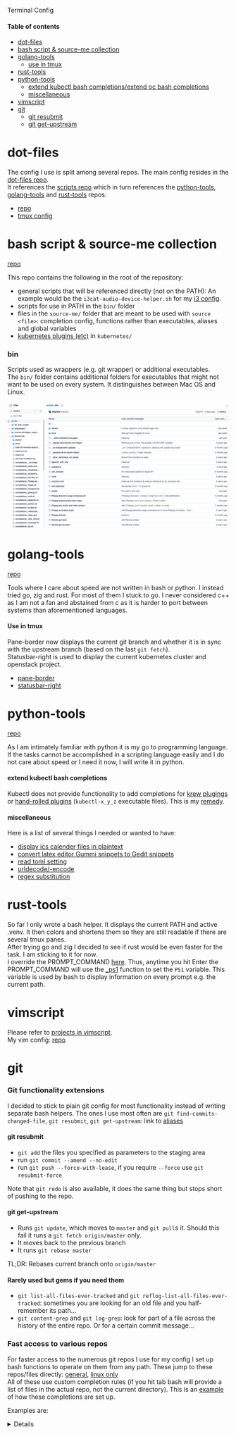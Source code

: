 Terminal Config

#### Table of contents

- [dot-files](#dot-files)
- [bash script & source-me collection](#bash-script--source-me-collection)
- [golang-tools](#golang-tools)
    - [use in tmux](#use-in-tmux)
- [rust-tools](#rust-tools)
- [python-tools](#python-tools)
    - [extend kubectl bash completions/extend oc bash completions](#extend-kubectl-bash-completions)
    - [miscellaneous](#miscellaneous)
- [vimscript](#vimscript)
- [git](#git)
    - [git resubmit](#git-resubmit)
    - [git get-upstream](#git-get-upstream)

# dot-files

The config I use is split among several repos.
The main config resides in the [dot-files repo](https://github.com/diepfote/dot-files).  
It references the [scripts repo](#bash-script--source-me-collection) which in
turn references the [python-tools](#python-tools), [golang-tools](#golang-tools)
and [rust-tools](#rust-tools) repos.

* [repo](https://github.com/diepfote/dot-files)
* [tmux config](https://github.com/diepfote/dot-files/blob/aed558943e888cc6b32eacdb9f64ca687f358869/.tmux.conf)

# bash script & source-me collection

[repo](https://github.com/diepfote/scripts)

This repo contains the following in the root of the repository:

* general scripts that will be referenced directly (not on the PATH): An example would be the `i3cat-audio-device-helper.sh` for my [i3 config](../tiling-window-managers/index.html#statusbar-config).
* scripts for use in PATH in the `bin/` folder
* files in the `source-me/` folder that are meant to be used with `source <file>`:  completion config, functions rather than executables, aliases and global variables
* [kubernetes plugins (etc)](https://github.com/diepfote/scripts/tree/852787d5968e0c3b58826fd855e30635729d473b/kubernetes) in `kubernetes/`

### bin

Scripts used as wrappers (e.g. git wrapper) or additional executables.  
The `bin/` folder contains additional folders for
executables that might not want to be used on every system.
It distinguishes between Mac OS and Linux.

<img src="./script-examples.png" width="600" />

# golang-tools

[repo](https://github.com/diepfote/golang-tools)

Tools where I care about speed are not written in bash or python.
I instead tried go, zig and rust. For most of them I stuck to go.
I never considered c++ as I am not a fan and abstained from c as it
is harder to port between systems than aforementioned languages.

#### Use in tmux

Pane-border now displays the current git branch and whether it is in sync with the upstream branch (based on the last `git fetch`).  
Statusbar-right is used to display the current kubernetes cluster and openstack project.

* [pane-border](https://github.com/diepfote/dot-files/blob/aed558943e888cc6b32eacdb9f64ca687f358869/.tmux.conf#L51)
* [statusbar-right](https://github.com/diepfote/dot-files/blob/aed558943e888cc6b32eacdb9f64ca687f358869/.tmux.conf#L44)

# python-tools

[repo](https://github.com/diepfote/python-tools)

As I am intimately familiar with python it is my go to programming language.
If the tasks cannot be accomplished in a scripting language easily and I
do not care about speed or I need it now, I will write it in python.

#### extend kubectl bash completions

Kubectl does not provide functionality to add completions for
[krew plugings](https://krew.sigs.k8s.io/plugins/) or [hand-rolled plugins](https://github.com/diepfote/scripts/tree/852787d5968e0c3b58826fd855e30635729d473b/kubernetes/bin) (`kubectl-x_y_z` executable files). 
This is my [remedy](./kubectl-bash-completion-patching/index.html).

#### miscellaneous

Here is a list of several things I needed or wanted to have: 

* [display ics calender files in plaintext](https://github.com/diepfote/python-tools/blob/2fef3537b26f8ce2b3019797460f5debbe9e17c4/show-ics.py)
* [convert latex editor Gummi snippets to Gedit snippets](https://github.com/diepfote/python-tools/blob/2fef3537b26f8ce2b3019797460f5debbe9e17c4/convert_gummi_snippets_to_gedit_snippets.py)
* [read toml setting](https://github.com/diepfote/python-tools/blob/f8a4e088de5e0b4b1694229f0162015adc9259a9/read_toml_setting.py)
* [urldecode/-encode](https://github.com/diepfote/python-tools/blob/5a79fd259c11ba860891b499a920e88b0fdda235/urlquoting.py)
* [regex substitution](https://github.com/diepfote/python-tools/blob/9c13477200e1db17c8768a328e2699437baf856f/regex-substitute.py)

# rust-tools

So far I only wrote a bash helper. It displays the current PATH and active .venv.
It then colors and shortens them so they are still readable if there are several tmux panes.  
After trying go and zig I decided to see if rust would be even faster for the task.
I am sticking to it for now.  
I override the PROMPT_COMMAND [here](https://github.com/diepfote/scripts/blob/32000c108f5a6498b1c721151dee667adf078092/source-me/prompt.sh#L30).
Thus, anytime you hit Enter the PROMPT_COMMAND will use the [_ps1](https://github.com/diepfote/scripts/blob/32000c108f5a6498b1c721151dee667adf078092/source-me/prompt.sh#L30) function to set the `PS1` variable.
This variable is used by bash to display information on every prompt e.g. the current path.

# vimscript

Please refer to [projects in vimscript](../projects/index.html#vimscript).  
My vim config: [repo](https://github.com/diepfote/.vim)

# git

### Git functionality extensions

I decided to stick to plain git config for most functionality instead of writing separate bash helpers.
The ones I use most often are `git find-commits-changed-file`, `git resubmit`, `git get-upstream`: link to [aliases](https://github.com/diepfote/dot-files/blob/a2e4b1cc6bfe470d1c75760cb59665fec2b5c1ca/.gitconfig#L13)  

#### git resubmit

* `git add` the files you specified as parameters to the staging area
* run `git commit --amend --no-edit`
* run `git push --force-with-lease`, if you require `--force` use `git resubmit-force`

Note that `git redo` is also available, it does the same thing but stops short of pushing to the repo.

#### git get-upstream

* Runs `git update`, which moves to `master` and `git pull`s it. Should this fail it runs a `git fetch origin/master` only.
* It moves back to the previous branch
* It runs `git rebase master`

TL;DR: Rebases current branch onto `origin/master`

#### Rarely used but gems if you need them

* `git list-all-files-ever-tracked` and `git reflog-list-all-files-ever-tracked`: sometimes you are looking for an old file and you half-remember its path...
* `git content-grep` and `git log-grep`: look for part of a file across the history of the entire repo. Or for a certain commit message...


### Fast access to various repos

For faster access to the numerous git repos I use for my config I set up bash functions to operate on them from any path. 
These jump to these repos/files directly: [general](https://github.com/diepfote/scripts/blob/3ac0081bbf178b4f9e630513e51c87bd8eee7527/source-me/posix-compliant-shells.sh#L589), [linux only](https://github.com/diepfote/scripts/blob/703963f7ace80a5b61e182b09cb0884e547be436/source-me/linux/posix-compliant-shells.sh#L179)  
All of these use custom completion rules 
(if you hit tab bash will provide a list of files
in the actual repo, not the current directory).
This is an [example](https://github.com/diepfote/scripts/blob/32000c108f5a6498b1c721151dee667adf078092/source-me/completions_golang.sh)
of how these completions are set up.

Examples are:

<p><details>

```text
edit-script
log-script
commit-script
reset-script
diff-script
status-script
edit-go
log-go
commit-go
reset-go
diff-go
status-go
```

</details></p>

